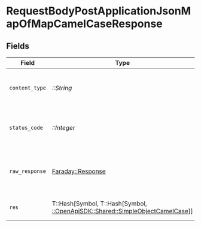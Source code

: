 # RequestBodyPostApplicationJsonMapOfMapCamelCaseResponse


## Fields

| Field                                                                                                                         | Type                                                                                                                          | Required                                                                                                                      | Description                                                                                                                   | Example                                                                                                                       |
| ----------------------------------------------------------------------------------------------------------------------------- | ----------------------------------------------------------------------------------------------------------------------------- | ----------------------------------------------------------------------------------------------------------------------------- | ----------------------------------------------------------------------------------------------------------------------------- | ----------------------------------------------------------------------------------------------------------------------------- |
| `content_type`                                                                                                                | *::String*                                                                                                                    | :heavy_check_mark:                                                                                                            | HTTP response content type for this operation                                                                                 |                                                                                                                               |
| `status_code`                                                                                                                 | *::Integer*                                                                                                                   | :heavy_check_mark:                                                                                                            | HTTP response status code for this operation                                                                                  |                                                                                                                               |
| `raw_response`                                                                                                                | [Faraday::Response](https://www.rubydoc.info/gems/faraday/Faraday/Response)                                                   | :heavy_check_mark:                                                                                                            | Raw HTTP response; suitable for custom response parsing                                                                       |                                                                                                                               |
| `res`                                                                                                                         | T::Hash[Symbol, T::Hash[Symbol, [::OpenApiSDK::Shared::SimpleObjectCamelCase](../../models/shared/simpleobjectcamelcase.md)]] | :heavy_minus_sign:                                                                                                            | OK                                                                                                                            | {"mapElem1":{"subMapElem1":"...","subMapElem2":"..."},"mapElem2":{"subMapElem1":"...","subMapElem2":"..."}}                   |